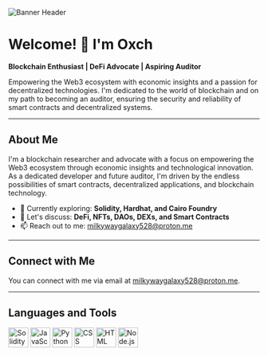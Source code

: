 <!-- Banner Header -->
![Banner Header](https://imgs.search.brave.com/vogsNCAuAd2E6bDcHs5SiSELZQoyTPFVlR5mRR64QEw/rs:fit:860:0:0/g:ce/aHR0cHM6Ly9jZG4u/d2FsbHBhcGVyc2Fm/YXJpLmNvbS83MS80/MS9SNXpUdkEuanBn)

# Welcome! 👋 I'm Oxch

**Blockchain Enthusiast | DeFi Advocate | Aspiring Auditor**

Empowering the Web3 ecosystem with economic insights and a passion for decentralized technologies. I'm dedicated to the world of blockchain and on my path to becoming an auditor, ensuring the security and reliability of smart contracts and decentralized systems.

---

## About Me

I'm a blockchain researcher and advocate with a focus on empowering the Web3 ecosystem through economic insights and technological innovation. As a dedicated developer and future auditor, I'm driven by the endless possibilities of smart contracts, decentralized applications, and blockchain technology.

- 🌱 Currently exploring: **Solidity, Hardhat, and Cairo Foundry**
- 💬 Let's discuss: **DeFi, NFTs, DAOs, DEXs, and Smart Contracts**
- 📫 Reach out to me: [milkywaygalaxy528@proton.me](mailto:milkywaygalaxy528@proton.me)

---

## Connect with Me

You can connect with me via email at [milkywaygalaxy528@proton.me](mailto:milkywaygalaxy528@proton.me).

<!-- Add your social media links here -->

---

## Languages and Tools

<p align="left">
    <img src="https://upload.wikimedia.org/wikipedia/commons/thumb/9/98/Solidity_logo.svg/1200px-Solidity_logo.svg.png" alt="Solidity" width="40" height="40">
    <img src="https://cdn.jsdelivr.net/gh/devicons/devicon/icons/javascript/javascript-original.svg" alt="JavaScript" width="40" height="40">
    <img src="https://cdn.jsdelivr.net/gh/devicons/devicon/icons/python/python-original.svg" alt="Python" width="40" height="40">
    <img src="https://cdn.jsdelivr.net/gh/devicons/devicon/icons/css3/css3-original.svg" alt="CSS" width="40" height="40">
    <img src="https://cdn.jsdelivr.net/gh/devicons/devicon/icons/html5/html5-original.svg" alt="HTML" width="40" height="40">
    <img src="https://cdn.jsdelivr.net/gh/devicons/devicon/icons/nodejs/nodejs-original.svg" alt="Node.js" width="40" height="40">
    <!-- Add more icons for languages and tools -->
</p>

<!-- You can add more information about your projects, achievements, or anything else you'd like to showcase -->

